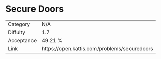 # Secure Doors

<table>
    <tr>
        <td>Category</td>
        <td>N/A</td>
    </tr>
    <tr>
        <td>Diffulty</td>
        <td>1.7</td>
    </tr>
    <tr>
        <td>Acceptance</td>
        <td>49.21 %</td>
    </tr>
    <tr>
        <td>Link</td>
        <td>https://open.kattis.com/problems/securedoors</td>
    </tr>
</table>